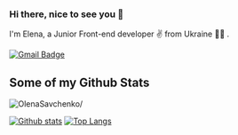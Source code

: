 ### Hi there, nice to see you 👋

I'm Elena, a Junior Front-end developer ✌️ from Ukraine 💛💙 .


[![Gmail Badge](https://img.shields.io/badge/-olenasjs@gmail.com-c14438?style=flat&logo=Gmail&logoColor=white&link=mailto:olenasjs@gmail.com)](mailto:olenasjs@gmail.com) 

## Some of my Github Stats

<p align=left> <img src=https://komarev.com/ghpvc/?username=OlenaSavchenko alt=OlenaSavchenko/> </p>

[![Github stats](https://github-readme-stats.vercel.app/api?username=OlenaSavchenko&show_icons=true&include_all_commits=true)](https://github.com/OlenaSavchenko/github-readme-stats)
[![Top Langs](https://github-readme-stats.vercel.app/api/top-langs/?username=OlenaSavchenko&layout=compact)](https://github.com/OlenaSavchenko/github-readme-stats)

